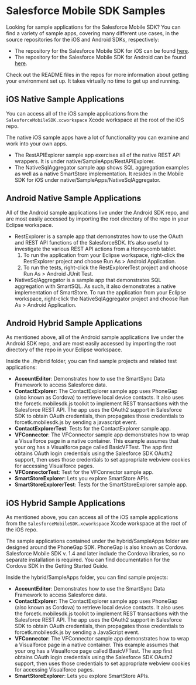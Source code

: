# Salesforce Mobile SDK Samples

Looking for sample applications for the Salesforce Mobile SDK?  You can find a variety of sample apps, covering many different use cases, in the source repositories for the iOS and Android SDKs, respectively:

- The repository for the Salesforce Mobile SDK for iOS can be found [here](https://github.com/forcedotcom/SalesforceMobileSDK-iOS).
- The repository for the Salesforce Mobile SDK for Android can be found [here](https://github.com/forcedotcom/SalesforceMobileSDK-Android).

Check out the README files in the repos for more information about getting your environment set up.  It takes virtually no time to get up and running.

## iOS Native Sample Applications

You can access all of the iOS sample applications from the `SalesforceMobileSDK.xcworkspace` Xcode workspace at the root of the iOS repo.

The native iOS sample apps have a lot of functionality you can examine and work into your own apps.

- The RestAPIExplorer sample app exercises all of the native REST API wrappers. It is under native/SampleApps/RestAPIExplorer.
- The NativeSqlAggregator sample app shows SQL aggregation examples as well as a native SmartStore implementation.  It resides in the Mobile SDK for iOS under native/SampleApps/NativeSqlAggregator.


## Android Native Sample Applications

All of the Android sample applications live under the Android SDK repo, and are most easily accessed by importing the root directory of the repo in your Eclipse workspace.

- RestExplorer is a sample app that demonstrates how to use the OAuth and REST API functions of the SalesforceSDK. It’s also useful to investigate the various REST API actions from a Honeycomb tablet.
    1. To run the application from your Eclipse workspace, right-click the RestExplorer project and choose Run As > Android Application.
    2. To run the tests, right-click the RestExplorerTest project and choose Run As > Android JUnit Test.
- NativeSqlAggregator is a sample app that demonstrates SQL aggregation with SmartSQL. As such, it also demonstrates a native implementation of SmartStore. To run the application from your Eclipse workspace, right-click the NativeSqlAggregator project and choose Run As > Android Application.

## Android Hybrid Sample Applications

As mentioned above, all of the Android sample applications live under the Android SDK repo, and are most easily accessed by importing the root directory of the repo in your Eclipse workspace.

Inside the ./hybrid folder, you can find sample projects and related test applications:

- **AccountEditor**: Demonstrates how to use the SmartSync Data Framework to access Salesforce data.
- **ContactExplorer**: The ContactExplorer sample app uses PhoneGap (also known as Cordova) to retrieve local device contacts. It also uses the forcetk.mobilesdk.js toolkit to implement REST transactions with the Salesforce REST API. The app uses the OAuth2 support in Salesforce SDK to obtain OAuth credentials, then propagates those credentials to forcetk.mobilesdk.js by sending a javascript event.
- **ContactExplorerTest**: Tests for the ContactExplorer sample app.
- **VFConnector**: The VFConnector sample app demonstrates how to wrap a Visualforce page in a native container. This example assumes that your org has a Visualforce page called BasicVFTest. The app first obtains OAuth login credentials using the Salesforce SDK OAuth2 support, then uses those credentials to set appropriate webview cookies for accessing Visualforce pages.
- **VFConnectorTest**: Test for the VFConnector sample app.
- **SmartStoreExplorer**: Lets you explore SmartStore APIs.
- **SmartStoreExplorerTest**: Tests for the SmartStoreExplorer sample app.

## iOS Hybrid Sample Applications

As mentioned above, you can access all of the iOS sample applications from the `SalesforceMobileSDK.xcworkspace` Xcode workspace at the root of the iOS repo.

The sample applications contained under the hybrid/SampleApps folder are designed around the PhoneGap SDK.  PhoneGap is also known as Cordova. Salesforce Mobile SDK v. 1.4 and later include the Cordova libraries, so no separate installation is required. You can find documentation for the Cordova SDK in the Getting Started Guide.

Inside the hybrid/SampleApps folder, you can find sample projects:

- **AccountEditor**: Demonstrates how to use the SmartSync Data Framework to access Salesforce data.
- **ContactExplorer**: The ContactExplorer sample app uses PhoneGap (also known as Cordova) to retrieve local device contacts. It also uses the forcetk.mobilesdk.js toolkit to implement REST transactions with the Salesforce REST API. The app uses the OAuth2 support in Salesforce SDK to obtain OAuth credentials, then propagates those credentials to forcetk.mobilesdk.js by sending a JavaScript event.
- **VFConnector**: The VFConnector sample app demonstrates how to wrap a Visualforce page in a native container. This example assumes that your org has a Visualforce page called BasicVFTest. The app first obtains OAuth login credentials using the Salesforce SDK OAuth2 support, then uses those credentials to set appropriate webview cookies for accessing Visualforce pages.
- **SmartStoreExplorer**: Lets you explore SmartStore APIs.
